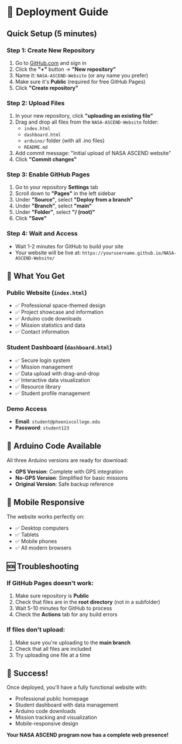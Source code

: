 # 🚀 Deployment Guide

## Quick Setup (5 minutes)

### Step 1: Create New Repository
1. Go to [GitHub.com](https://github.com) and sign in
2. Click the **"+"** button → **"New repository"**
3. Name it: `NASA-ASCEND-Website` (or any name you prefer)
4. Make sure it's **Public** (required for free GitHub Pages)
5. Click **"Create repository"**

### Step 2: Upload Files
1. In your new repository, click **"uploading an existing file"**
2. Drag and drop all files from the `NASA-ASCEND-Website` folder:
   - `index.html`
   - `dashboard.html`
   - `arduino/` folder (with all .ino files)
   - `README.md`
3. Add commit message: "Initial upload of NASA ASCEND website"
4. Click **"Commit changes"**

### Step 3: Enable GitHub Pages
1. Go to your repository **Settings** tab
2. Scroll down to **"Pages"** in the left sidebar
3. Under **"Source"**, select **"Deploy from a branch"**
4. Under **"Branch"**, select **"main"**
5. Under **"Folder"**, select **"/ (root)"**
6. Click **"Save"**

### Step 4: Wait and Access
- Wait 1-2 minutes for GitHub to build your site
- Your website will be live at: `https://yourusername.github.io/NASA-ASCEND-Website/`

## 🎯 What You Get

### Public Website (`index.html`)
- ✅ Professional space-themed design
- ✅ Project showcase and information
- ✅ Arduino code downloads
- ✅ Mission statistics and data
- ✅ Contact information

### Student Dashboard (`dashboard.html`)
- ✅ Secure login system
- ✅ Mission management
- ✅ Data upload with drag-and-drop
- ✅ Interactive data visualization
- ✅ Resource library
- ✅ Student profile management

### Demo Access
- **Email**: `student@phoenixcollege.edu`
- **Password**: `student123`

## 🔧 Arduino Code Available

All three Arduino versions are ready for download:
- **GPS Version**: Complete with GPS integration
- **No-GPS Version**: Simplified for basic missions
- **Original Version**: Safe backup reference

## 📱 Mobile Responsive

The website works perfectly on:
- ✅ Desktop computers
- ✅ Tablets
- ✅ Mobile phones
- ✅ All modern browsers

## 🆘 Troubleshooting

### If GitHub Pages doesn't work:
1. Make sure repository is **Public**
2. Check that files are in the **root directory** (not in a subfolder)
3. Wait 5-10 minutes for GitHub to process
4. Check the **Actions** tab for any build errors

### If files don't upload:
1. Make sure you're uploading to the **main branch**
2. Check that all files are included
3. Try uploading one file at a time

## 🎉 Success!

Once deployed, you'll have a fully functional website with:
- Professional public homepage
- Student dashboard with data management
- Arduino code downloads
- Mission tracking and visualization
- Mobile-responsive design

**Your NASA ASCEND program now has a complete web presence!**

